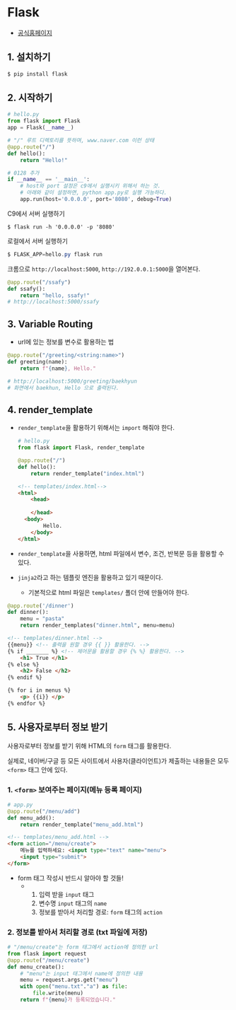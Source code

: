 # Flask

* [공식홈페이지](http://flask.pocoo.org/)

## 1. 설치하기

```powershell
$ pip install flask
```

## 2. 시작하기

```python
# hello.py
from flask import Flask
app = Flask(__name__)

# "/" 루트 디렉토리를 뜻하며, www.naver.com 이런 상태
@app.route("/")
def hello():
    return "Hello!"

# 0128 추가
if __name__ == '__main__':
    # host와 port 설정은 c9에서 실행시키 위해서 하는 것.
    # 아래와 같이 설정하면, python app.py로 실행 가능하다.
    app.run(host='0.0.0.0', port='8080', debug=True)
```

C9에서 서버 실행하기

```
$ flask run -h '0.0.0.0' -p '8080'
```

로컬에서 서버 실행하기

```powershell
$ FLASK_APP=hello.py flask run
```

크롬으로 `http://localhost:5000`, `http://192.0.0.1:5000`을 열어본다.

```python
@app.route("/ssafy")
def ssafy():
    return "hello, ssafy!"
# http://localhost:5000/ssafy
```

## 3. Variable Routing

* url에 있는 정보를 변수로 활용하는 법

```python
@app.route("/greeting/<string:name>")
def greeting(name):
    return f"{name}, Hello."

# http://localhost:5000/greeting/baekhyun
# 화면에서 baekhun, Hello 으로 출력된다.
```

## 4. render_template

* `render_template`을 활용하기 위해서는 `import` 해줘야 한다.

  ```python
  # hello.py
  from flask import Flask, render_template
  
  @app.route("/")
  def hello():
      return render_template("index.html")
  ```

  ```html
  <!-- templates/index.html-->
  <html>
      <head>
          
      </head>
  	<body>
          Hello.
      </body>
  </html>
  ```

* `render_template`을 사용하면, html 파일에서 변수, 조건, 반복문 등을 활용할 수 있다.
* `jinja2`라고 하는 템플릿 엔진을 활용하고 있기 때문이다.

  * 기본적으로 html 파일은 `templates/` 폴더 안에 만들어야 한다.

```python
@app.route('/dinner')
def dinner():
    menu = "pasta"
    return render_templates("dinner.html", menu=menu)
```

```html
<!-- templates/dinner.html -->
{{menu}} <!-- 출력을 원할 경우 {{ }} 활용한다. -->
{% if _______ %} <!-- 제어문을 활용할 경우 {% %} 활용한다. -->
	<h1> True </h1>
{% else %}
	<h2> False </h2>
{% endif %}

{% for i in menus %}
	<p> {{i}} </p>
{% endfor %}
```

## 5. 사용자로부터 정보 받기

사용자로부터 정보를 받기 위해 HTML의 `form` 태그를 활용한다.

실제로, 네이버/구글 등 모든 사이트에서 사용자(클라이언트)가 제출하는 내용들은 모두 `<form>` 태그 안에 있다.

### 1. `<form>` 보여주는 페이지(메뉴 등록 페이지)

```python
# app.py
@app.route("/menu/add")
def menu_add():
    return render_template("menu_add.html")
```

```html
<!-- templates/menu_add.html -->
<form action="/menu/create">
    메뉴를 입력하세요: <input type="text" name="menu">
    <input type="submit">
</form>
```

* form 태그 작성시 반드시 알아야 할 것들!
  * 1. 입력 받을 `input` 태그
    2. 변수명 `input` 태그의 `name`
    3. 정보를 받아서 처리할 경로: `form` 태그의 `action`

### 2. 정보를 받아서 처리할 경로 (txt 파일에 저장)

```python
# "/menu/create"는 form 태그에서 action에 정의한 url
from flask import request
@app.route("/menu/create")
def menu_create():
    # "menu"는 input 태그에서 name에 정의한 내용
    menu = request.args.get("menu")
    with open("menu.txt"."a") as file:
        file.write(menu)
    return f"{menu}가 등록되었습니다."
```

